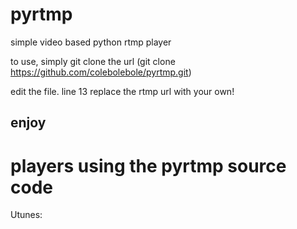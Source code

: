 # pyrtmp
simple video based python rtmp player

to use, simply git clone the url (git clone https://github.com/colebolebole/pyrtmp.git)

edit the file. line 13 replace the rtmp url with your own!

enjoy
---

# players using the pyrtmp source code

Utunes:
